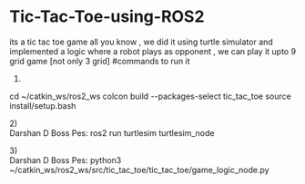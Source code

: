 # Tic-Tac-Toe-using-ROS2
its a tic tac toe game all you know , we did it using turtle simulator and implemented a logic where a robot plays as opponent , we can play it upto 9 grid game [not only 3 grid]
#commands to run it
1) <br>
cd ~/catkin_ws/ros2_ws
colcon build --packages-select tic_tac_toe
source install/setup.bash

2)<br>
Darshan D Boss Pes: ros2 run turtlesim turtlesim_node

3)<br>
Darshan D Boss Pes: python3 ~/catkin_ws/ros2_ws/src/tic_tac_toe/tic_tac_toe/game_logic_node.py
